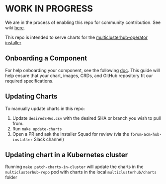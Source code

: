 [comment]: # ( Copyright Contributors to the Open Cluster Management project )

# WORK IN PROGRESS 

We are in the process of enabling this repo for community contribution. See wiki [here](https://open-cluster-management.io/concepts/architecture/).

This repo is intended to serve charts for the [multiclusterhub-operator installer](https://github.com/stolostron/multicloudhub-operator)

## Onboarding a Component

For help onboarding your component, see the following [doc](docs/Onboarding.md). This guide will help ensure that your chart, images, CRDs, and GitHub repository fit our required specifications. 

## Updating Charts

To manually update charts in this repo:
1. Update `desiredSHAs.csv` with the desired SHA or branch you wish to pull from.
2. Run `make update-charts`
3. Open a PR and ask the Installer Squad for review (via the `forum-acm-hub-installer` Slack channel)

## Updating chart in a Kubernetes cluster
Running `make patch-charts-in-cluster` will update the charts in the `multiclusterhub-repo` pod with charts in the local `multiclusterhub/charts` folder

